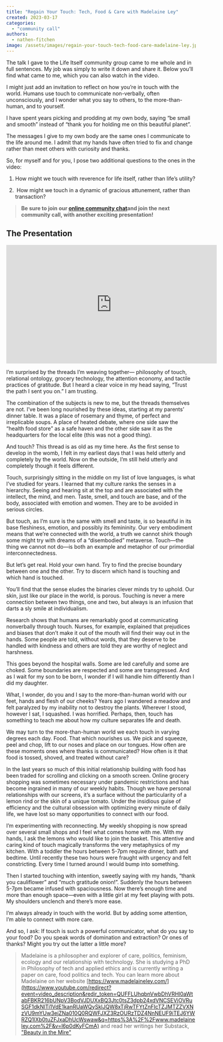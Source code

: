 ```yaml
---
title: "Regain Your Touch: Tech, Food & Care with Madelaine Ley"
created: 2023-03-17
categories: 
  - "community call"
authors:
  - nathen-fitchen
image: /assets/images/regain-your-touch-tech-food-care-madelaine-ley.jpg
---
```


The talk I gave to the Life Itself community group came to me whole and in full sentences. My job was simply to write it down and share it. Below you’ll find what came to me, which you can also watch in the video. 

I might just add an invitation to reflect on how you’re in touch with the world. Humans use touch to communicate non-verbally, often unconsciously, and I wonder what you say to others, to the more-than-human, and to yourself. 

I have spent years picking and prodding at my own body, saying “be small and smooth” instead of “thank you for holding me on this beautiful planet”. 

The messages I give to my own body are the same ones I communicate to the life around me. I admit that my hands have often tried to fix and change rather than meet others with curiosity and thanks.  

So, for myself and for you, I pose two additional questions to the ones in the video:

1.  How might we touch with reverence for life itself, rather than life’s utility?
    
2.   How might we touch in a dynamic of gracious attunement, rather than transaction? 


> **Be sure to join our [online community chat](https://chat.whatsapp.com/JNJCTZugNQn1fq89xbHtfA)and join the next community call, with another exciting presentation!**


## The Presentation

<iframe width="560" height="315" src="https://www.youtube.com/embed/l6p0dKyFCmA" title="YouTube video player" frameborder="0" allow="accelerometer; autoplay; clipboard-write; encrypted-media; gyroscope; picture-in-picture; web-share" allowfullscreen></iframe>

I’m surprised by the threads I’m weaving together— philosophy of touch, relational ontology, grocery technology, the attention economy, and tactile practices of gratitude. But I heard a clear voice in my head saying, “Trust the path I sent you on.” I am trusting. 

The combination of the subjects is new to me, but the threads themselves are not. I’ve been long nourished by these ideas, starting at my parents’ dinner table. It was a place of rosemary and thyme, of perfect and irreplicable soups. A place of heated debate, where one side saw the “health food store” as a safe haven and the other side saw it as the headquarters for the local elite (this was not a good thing). 

And touch? This thread is as old as my time here. As the first sense to develop in the womb, I felt in my earliest days that I was held utterly and completely by the world. Now on the outside, I’m still held utterly and completely though it feels different. 

Touch, surprisingly sitting in the middle on my list of love languages, is what I’ve studied for years. I learned that my culture ranks the senses in a hierarchy. Seeing and hearing sit at the top and are associated with the intellect, the mind, and men. Taste, smell, and touch are base, and of the body, associated with emotion and women. They are to be avoided in serious circles. 

But touch, as I’m sure is the same with smell and taste, is so beautiful in its base fleshiness, emotion, and possibly its femininity. Our very embodiment means that we’re connected with the world, a truth we cannot shirk though some might try with dreams of a “disembodied” metaverse. Touch—the thing we cannot not do—is both an example and metaphor of our primordial interconnectedness. 

But let’s get real. Hold your own hand. Try to find the precise boundary between one and the other. Try to discern which hand is touching and which hand is touched. 

You’ll find that the sense eludes the binaries clever minds try to uphold. Our skin, just like our place in the world, is porous. Touching is never a mere connection between two things, one and two, but always is an infusion that darts a sly smile at individualism. 

Research shows that humans are remarkably good at communicating nonverbally through touch. Nurses, for example, explained that prejudices and biases that don’t make it out of the mouth will find their way out in the hands. Some people are told, without words, that they deserve to be handled with kindness and others are told they are worthy of neglect and harshness. 

This goes beyond the hospital walls. Some are led carefully and some are choked. Some boundaries are respected and some are transgressed. And as I wait for my son to be born, I wonder if I will handle him differently than I did my daughter.

What, I wonder, do you and I say to the more-than-human world with our feet, hands and flesh of our cheeks? Years ago I wandered a meadow and felt paralyzed by my inability not to destroy the plants. Wherever I stood, however I sat, I squashed. I was horrified. Perhaps, then, touch has something to teach me about how my culture separates life and death. 

We may turn to the more-than-human world we each touch in varying degrees each day. Food. That which nourishes us. We pick and squeeze, peel and chop, lift to our noses and place on our tongues. How often are these moments ones where thanks is communicated? How often is it that food is tossed, shoved, and treated without care?   

In the last years so much of this initial relationship building with food has been traded for scrolling and clicking on a smooth screen. Online grocery shopping was sometimes necessary under pandemic restrictions and has become ingrained in many of our weekly habits. Though we have personal relationships with our screens, it’s a surface without the particularity of a lemon rind or the skin of a unique tomato. Under the insidious guise of efficiency and the cultural obsession with optimizing every minute of daily life, we have lost so many opportunities to connect with our food.  

I’m experimenting with reconnecting. My weekly shopping is now spread over several small shops and I feel what comes home with me. With my hands, I ask the lemons who would like to join the basket. This attentive and caring kind of touch magically transforms the very metaphysics of my kitchen. With a toddler the hours between 5-7pm require dinner, bath and bedtime. Until recently these two hours were fraught with urgency and felt constricting. Every time I turned around I would bump into something. 

Then I started touching with intention, sweetly saying with my hands, “thank you cauliflower” and “much gratitude onion!”. Suddenly the hours between 5-7pm became infused with spaciousness. Now there’s enough time and more than enough space—even with a little girl at my feet playing with pots. My shoulders unclench and there’s more ease.   

I’m always already in touch with the world. But by adding some attention, I’m able to connect with more care. 

And so, I ask: If touch is such a powerful communicator, what do you say to your food? Do you speak words of domination and extraction? Or ones of thanks? Might you try out the latter a little more?

> Madelaine is a philosopher and explorer of care, politics, feminism, ecology and our relationship with technology. She is studying a PhD in Philosophy of tech and applied ethics and is currently writing a paper on care, food politics and tech. You can learn more about Madelaine on her website [https://www.madelaineley.com/](https://www.youtube.com/redirect?event=video_description&redir_token=QUFFLUhqbnVwbDhVRHl0aWtabFBKR216bUNpV3BodVJDUXxBQ3Jtc0tsZ3dpb24xdVNCSEVjOVRuSGF1dkNlTi1VdE1kanRUaWQySklJQW8xTjRwTFYtZnFIcTZJMTZZVXNzVU9mYUw3ejZNa010Q0RQWFJXZ3RzOURzTDZ4NnNEUF9iTEJ6YWRZQ1lXb0tuZFJxaDhUcWswaw&q=https%3A%2F%2Fwww.madelaineley.com%2F&v=l6p0dKyFCmA) and read her writings her Substack, ["Beauty in the Mire"](https://madelaineley.substack.com/)